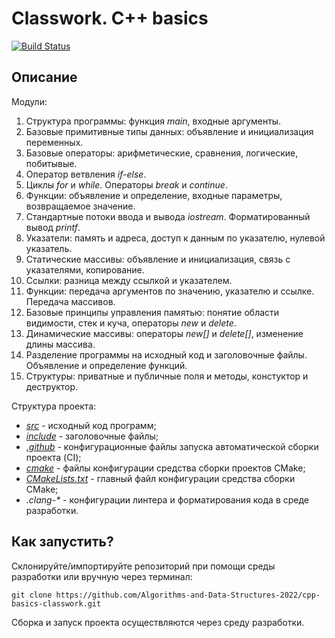 # Classwork. C++ basics

[![Build Status](../../actions/workflows/cmake.yml/badge.svg)](../../actions/workflows/cmake.yml)

## Описание

Модули:
1. Структура программы: функция _main_, входные аргументы.
2. Базовые примитивные типы данных: объявление и инициализация переменных.
3. Базовые операторы: арифметические, сравнения, логические, побитывые.
4. Оператор ветвления _if-else_.
5. Циклы _for_ и _while_. Операторы _break_ и _continue_.
6. Функции: объявление и определение, входные параметры, возвращаемое значение.
7. Стандартные потоки ввода и вывода _iostream_. Форматированный вывод _printf_.
8. Указатели: память и адреса, доступ к данным по указателю, нулевой указатель.
9. Статические массивы: объявление и инициализация, связь с указателями, копирование.
10. Ссылки: разница между ссылкой и указателем.
11. Функции: передача аргументов по значению, указателю и ссылке. Передача массивов.
12. Базовые принципы управления памятью: понятие области видимости, стек и куча, операторы _new_ и _delete_.
13. Динамические массивы: операторы _new[]_ и _delete[]_, изменение длины массива.
14. Разделение программы на исходный код и заголовочные файлы. Объявление и определение функций.
15. Структуры: приватные и публичные поля и методы, констуктор и деструктор.

Структура проекта:
- [_src_](src) - исходный код программ;
- [_include_](include) - заголовочные файлы;
- [_.github_](.github) - конфигурационные файлы запуска автоматической сборки проекта (CI);
- [_cmake_](cmake) - файлы конфигурации средства сборки проектов CMake;
- [_CMakeLists.txt_](CMakeLists.txt) - главный файл конфигурации средства сборки CMake;
- _.clang-*_ - конфигурации линтера и форматирования кода в среде разработки. 

## Как запустить?

Склонируйте/импортируйте репозиторий при помощи среды разработки или вручную через терминал:
```shell
git clone https://github.com/Algorithms-and-Data-Structures-2022/cpp-basics-classwork.git
```

Сборка и запуск проекта осуществляются через среду разработки. 
